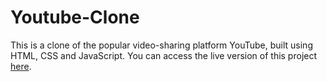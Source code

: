 # Youtube-Clone

This is a clone of the popular video-sharing platform YouTube, built using HTML, CSS and JavaScript. You can access the live version of this project [here](jcblanc2.github.io/Youtube-Clone/).

 
